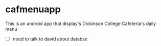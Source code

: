# cafmenuapp
This is an android app that display's Dickinson College Cafeteria's daily menu

- [ ] need to talk to david about databse 
